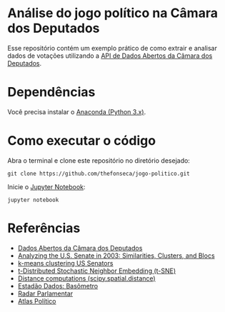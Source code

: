 # Análise do jogo político na Câmara dos Deputados

Esse repositório contém um exemplo prático de como extrair e analisar dados de votações utilizando a [API de Dados Abertos da Câmara dos Deputados](https://dadosabertos.camara.leg.br).

# Dependências

Você precisa instalar o [Anaconda (Python 3.x)](https://www.continuum.io/downloads).

# Como executar o código

Abra o terminal e clone este repositório no diretório desejado:
```
git clone https://github.com/thefonseca/jogo-politico.git
```

Inicie o [Jupyter Notebook](http://jupyter.org):
```
jupyter notebook
```

# Referências

* [Dados Abertos da Câmara dos Deputados](https://dadosabertos.camara.leg.br)
* [Analyzing the U.S. Senate in 2003: Similarities, Clusters, and Blocs](http://www.stat.columbia.edu/~jakulin/Politics/)
* [k-means clustering US Senators](https://www.dataquest.io/blog/k-means-clustering-us-senators)
* [t-Distributed Stochastic Neighbor Embedding (t-SNE)](https://lvdmaaten.github.io/tsne/)
* [Distance computations (scipy.spatial.distance)](https://docs.scipy.org/doc/scipy/reference/spatial.distance.html)
* [Estadão Dados: Basômetro](http://estadaodados.com/basometro)
* [Radar Parlamentar](http://radarparlamentar.polignu.org/)
* [Atlas Político](http://www.atlaspolitico.com.br)
